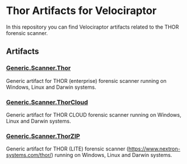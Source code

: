 # Thor Artifacts for Velociraptor

In this repository you can find Velociraptor artifacts related to the THOR forensic scanner.

## Artifacts

### [Generic.Scanner.Thor](https://github.com/NextronSystems/velociraptor-artifacts-thor/blob/master/Generic.Scanner.Thor.yaml)

Generic artifact for THOR (enterprise) forensic scanner running on Windows, Linux and Darwin systems.

### [Generic.Scanner.ThorCloud](https://github.com/NextronSystems/velociraptor-artifacts-thor/blob/master/Generic.Scanner.ThorCloud.yaml)

Generic artifact for THOR CLOUD forensic scanner running on Windows, Linux and Darwin systems.

### [Generic.Scanner.ThorZIP](https://github.com/NextronSystems/velociraptor-artifacts-thor/blob/master/Generic.Scanner.ThorZIP.yaml)

Generic artifact for THOR (LITE) forensic scanner (https://www.nextron-systems.com/thor/) running on Windows, Linux and Darwin systems.
